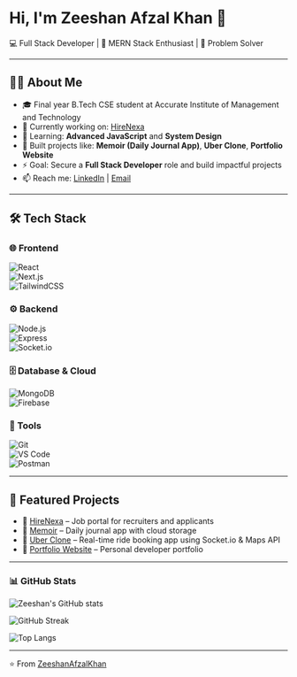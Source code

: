 # Hi, I'm Zeeshan Afzal Khan 👋  

💻 Full Stack Developer | 🚀 MERN Stack Enthusiast | 🎯 Problem Solver  

---

## 👨‍💻 About Me  
- 🎓 Final year B.Tech CSE student at Accurate Institute of Management and Technology  
- 🔭 Currently working on: [HireNexa](https://github.com/ZeeshanAfzalKhan/HireNexa)  
- 🌱 Learning: **Advanced JavaScript** and  **System Design**
- 📂 Built projects like: **Memoir (Daily Journal App)**, **Uber Clone**, **Portfolio Website**  
- ⚡ Goal: Secure a **Full Stack Developer** role and build impactful projects  
- 📫 Reach me: [LinkedIn](https://linkedin.com/in/yourprofile) | [Email](mailto:youremail@gmail.com)  

---

## 🛠️ Tech Stack  

### 🌐 Frontend  
![React](https://img.shields.io/badge/React-20232A?style=for-the-badge&logo=react&logoColor=61DAFB)  
![Next.js](https://img.shields.io/badge/Next.js-000000?style=for-the-badge&logo=nextdotjs&logoColor=white)  
![TailwindCSS](https://img.shields.io/badge/Tailwind_CSS-38B2AC?style=for-the-badge&logo=tailwind-css&logoColor=white)  

### ⚙️ Backend  
![Node.js](https://img.shields.io/badge/Node.js-43853D?style=for-the-badge&logo=node.js&logoColor=white)  
![Express](https://img.shields.io/badge/Express.js-404D59?style=for-the-badge)  
![Socket.io](https://img.shields.io/badge/Socket.io-010101?style=for-the-badge&logo=socketdotio&logoColor=white)  

### 🗄️ Database & Cloud  
![MongoDB](https://img.shields.io/badge/MongoDB-4EA94B?style=for-the-badge&logo=mongodb&logoColor=white)  
![Firebase](https://img.shields.io/badge/Firebase-ffca28?style=for-the-badge&logo=firebase&logoColor=black)  

### 🔧 Tools  
![Git](https://img.shields.io/badge/Git-F05032?style=for-the-badge&logo=git&logoColor=white)  
![VS Code](https://img.shields.io/badge/VS%20Code-0078d7?style=for-the-badge&logo=visual-studio-code&logoColor=white)  
![Postman](https://img.shields.io/badge/Postman-FF6C37?style=for-the-badge&logo=postman&logoColor=white)  

---

## 🚀 Featured Projects  
- 📌 [HireNexa](https://github.com/ZeeshanAfzalKhan/HireNexa) – Job portal for recruiters and applicants  
- 📌 [Memoir](https://github.com/yourusername/memoir) – Daily journal app with cloud storage  
- 📌 [Uber Clone](https://github.com/yourusername/uber-clone) – Real-time ride booking app using Socket.io & Maps API  
- 📌 [Portfolio Website](https://github.com/yourusername/portfolio) – Personal developer portfolio  

---

### 📊 GitHub Stats  

![Zeeshan's GitHub stats](https://github-stats-indol.vercel.app/api?username=ZeeshanAfzalKhan&show_icons=true&theme=radical)

![GitHub Streak](https://github-stats-indol.vercel.app/api?username=ZeeshanAfzalKhan&show_icons=true&theme=radical&count_private=true)

![Top Langs](https://github-stats-indol.vercel.app/api/top-langs/?username=ZeeshanAfzalKhan&layout=compact&theme=radical)


---

⭐️ From [ZeeshanAfzalKhan](https://github.com/ZeeshanAfzalKhan)  
